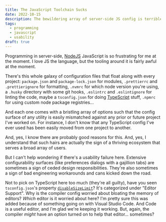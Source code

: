 ```yaml
---
title: The JavaScript Toolchain Sucks
date: 2022-10-15
description: The bewildering array of server-side JS config is terrible.
tags:
  - programming
  - javascript
  - usability
draft: true
---
```


Programming in server-side, [NodeJS](https://nodejs.org/en/) JavaScript is so frustrating for me at the moment. I love JS the language, but the tooling around it is fairly awful at the moment.

There's this whole galaxy of configuration files that float along with every project: `package.json` and `package-lock.json` for modules, `.prettierrc` and `.prettierignore` for formatting, `.nvmrc` for which node version you're using, a `.husky` directory with some git hooks, `.eslintrc` and `.eslintignore` for linting the code, maybe a `tsconfig.json` for doing [TypeScript](https://www.typescriptlang.org/) stuff, `.npmrc` for using custom node package registries...

And each one comes with a bristling array of options such that the config surface of any utility is easily mismatched against any prior or future project I've worked on. For instance, I don't know that any TypeScript config I've ever used has been easily moved from one project to another.

And, yes, I know there are probably good reasons for this. And, yes, I understand that such hairs are actually the sign of a thriving ecosystem that serves a broad array of users.

But I can't help wondering if there's a usability failure here. Extensive configurability surfaces (like preferences dialogs with a gajillion tabs) are sometimes a sign of ceded design responsibilities. They're also sometimes a sign of bad engineering workarounds and cans kicked down the road.

Not to pick on TypeScript here too much (they're all guilty), have you seen `tsconfig.json`'s property [`disableSizeLimit`](https://www.typescriptlang.org/tsconfig#disableSizeLimit)? It's categorized under "Editor Support". Why is the compiler config worried about bloating the memory of editors? *Which* editor is it worried about here? I'm pretty sure this was added because of something going on with Visual Studio Code. And Code is a useful editor, and I'm glad we're keeping it working. But, again, the compiler *might* have an option turned on to help that editor... sometimes?
